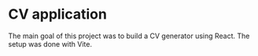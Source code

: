 # CV application

The main goal of this project was to build a CV generator using React. The setup was done with Vite.
